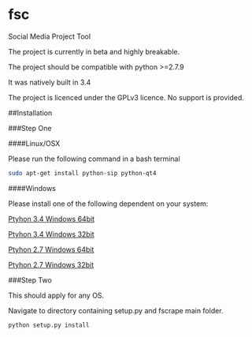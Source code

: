 # fsc
Social Media Project Tool

The project is currently in beta and highly breakable.

The project should be compatible with python >=2.7.9

It was natively built in 3.4

The project is licenced under the GPLv3 licence. No support is provided.

##Installation

###Step One

####Linux/OSX

Please run the following command in a bash terminal
```bash
sudo apt-get install python-sip python-qt4
```

####Windows

Please install one of the following dependent on your system:

[Ptyhon 3.4 Windows 64bit](http://sourceforge.net/projects/pyqt/files/PyQt4/PyQt-4.11.4/PyQt4-4.11.4-gpl-Py3.4-Qt4.8.7-x64.exe)

[Ptyhon 3.4 Windows 32bit](http://sourceforge.net/projects/pyqt/files/PyQt4/PyQt-4.11.4/PyQt4-4.11.4-gpl-Py3.4-Qt4.8.7-x32.exe)

[Ptyhon 2.7 Windows 64bit](http://sourceforge.net/projects/pyqt/files/PyQt4/PyQt-4.11.4/PyQt4-4.11.4-gpl-Py2.7-Qt4.8.7-x64.exe)

[Ptyhon 2.7 Windows 32bit](http://sourceforge.net/projects/pyqt/files/PyQt4/PyQt-4.11.4/PyQt4-4.11.4-gpl-Py2.7-Qt4.8.7-x32.exe)

###Step Two

This should apply for any OS.

Navigate to directory containing setup.py and fscrape main folder.

```
python setup.py install
```
